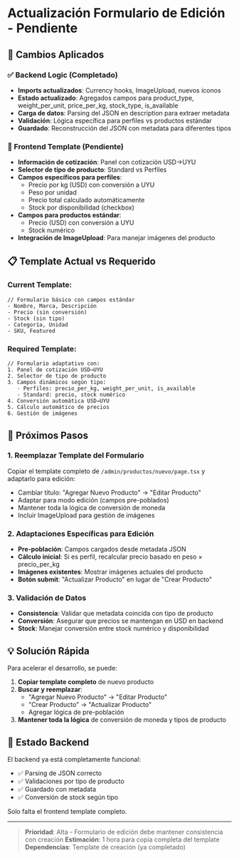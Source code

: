 # Actualización Formulario de Edición - Pendiente

## 🔧 Cambios Aplicados

### ✅ Backend Logic (Completado)

- **Imports actualizados**: Currency hooks, ImageUpload, nuevos íconos
- **Estado actualizado**: Agregados campos para product_type, weight_per_unit, price_per_kg, stock_type, is_available
- **Carga de datos**: Parsing del JSON en description para extraer metadata
- **Validación**: Lógica específica para perfiles vs productos estándar
- **Guardado**: Reconstrucción del JSON con metadata para diferentes tipos

### 🔄 Frontend Template (Pendiente)

- **Información de cotización**: Panel con cotización USD→UYU
- **Selector de tipo de producto**: Standard vs Perfiles
- **Campos específicos para perfiles**:
  - Precio por kg (USD) con conversión a UYU
  - Peso por unidad
  - Precio total calculado automáticamente
  - Stock por disponibilidad (checkbox)
- **Campos para productos estándar**:
  - Precio (USD) con conversión a UYU
  - Stock numérico
- **Integración de ImageUpload**: Para manejar imágenes del producto

## 📋 Template Actual vs Requerido

### Current Template:

```tsx
// Formulario básico con campos estándar
- Nombre, Marca, Descripción
- Precio (sin conversión)
- Stock (sin tipo)
- Categoría, Unidad
- SKU, Featured
```

### Required Template:

```tsx
// Formulario adaptativo con:
1. Panel de cotización USD→UYU
2. Selector de tipo de producto
3. Campos dinámicos según tipo:
   - Perfiles: precio_per_kg, weight_per_unit, is_available
   - Standard: precio, stock numérico
4. Conversión automática USD→UYU
5. Cálculo automático de precios
6. Gestión de imágenes
```

## 🚀 Próximos Pasos

### 1. Reemplazar Template del Formulario

Copiar el template completo de `/admin/productos/nuevo/page.tsx` y adaptarlo para edición:

- Cambiar título: "Agregar Nuevo Producto" → "Editar Producto"
- Adaptar para modo edición (campos pre-poblados)
- Mantener toda la lógica de conversión de moneda
- Incluir ImageUpload para gestión de imágenes

### 2. Adaptaciones Específicas para Edición

- **Pre-población**: Campos cargados desde metadata JSON
- **Cálculo inicial**: Si es perfil, recalcular precio basado en peso × precio_per_kg
- **Imágenes existentes**: Mostrar imágenes actuales del producto
- **Botón submit**: "Actualizar Producto" en lugar de "Crear Producto"

### 3. Validación de Datos

- **Consistencia**: Validar que metadata coincida con tipo de producto
- **Conversión**: Asegurar que precios se mantengan en USD en backend
- **Stock**: Manejar conversión entre stock numérico y disponibilidad

## 💡 Solución Rápida

Para acelerar el desarrollo, se puede:

1. **Copiar template completo** de nuevo producto
2. **Buscar y reemplazar**:
   - "Agregar Nuevo Producto" → "Editar Producto"
   - "Crear Producto" → "Actualizar Producto"
   - Agregar lógica de pre-población
3. **Mantener toda la lógica** de conversión de moneda y tipos de producto

## 🔧 Estado Backend

El backend ya está completamente funcional:

- ✅ Parsing de JSON correcto
- ✅ Validaciones por tipo de producto
- ✅ Guardado con metadata
- ✅ Conversión de stock según tipo

Solo falta el frontend template completo.

---

> **Prioridad**: Alta - Formulario de edición debe mantener consistencia con creación
> **Estimación**: 1 hora para copia completa del template
> **Dependencias**: Template de creación (ya completado)
